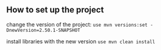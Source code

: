 ## How to set up the project

change the version of the project:
 `use mvn versions:set -DnewVersion=2.50.1-SNAPSHOT`

install libraries with the new version
    `use mvn clean install`

